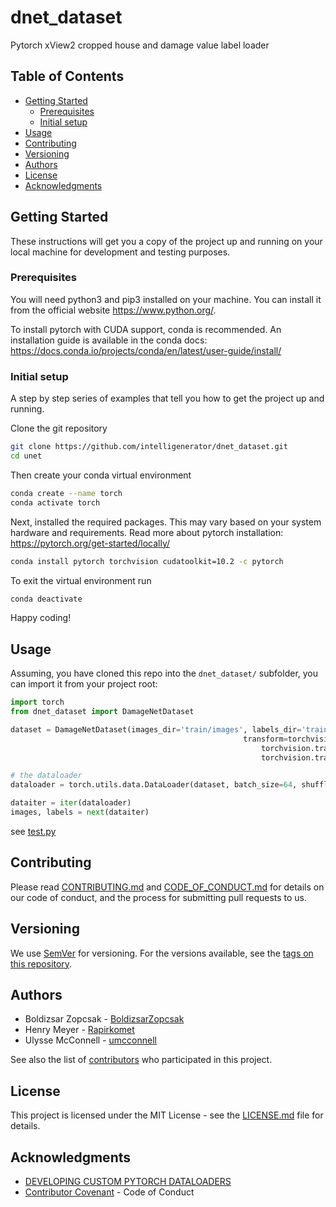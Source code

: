 # dnet_dataset

Pytorch xView2 cropped house and damage value label loader

## Table of Contents

-   [Getting Started](#getting-started)
    -   [Prerequisites](#prerequisites)
    -   [Initial setup](#initial-setup)
-   [Usage](#usage)
-   [Contributing](#contributing)
-   [Versioning](#versioning)
-   [Authors](#authors)
-   [License](#license)
-   [Acknowledgments](#acknowledgments)

## Getting Started

These instructions will get you a copy of the project up and running on your
local machine for development and testing purposes.

### Prerequisites

You will need python3 and pip3 installed on your machine. You can install it
from the official website https://www.python.org/.

To install pytorch with CUDA support, conda is recommended. An installation
guide is available in the conda docs:
https://docs.conda.io/projects/conda/en/latest/user-guide/install/

### Initial setup

A step by step series of examples that tell you how to get the project up and
running.

Clone the git repository

```bash
git clone https://github.com/intelligenerator/dnet_dataset.git
cd unet
```

Then create your conda virtual environment

```bash
conda create --name torch
conda activate torch
```

Next, installed the required packages. This may vary based on your system
hardware and requirements. Read more about pytorch installation:
https://pytorch.org/get-started/locally/

```bash
conda install pytorch torchvision cudatoolkit=10.2 -c pytorch
```

To exit the virtual environment run

```bash
conda deactivate
```

Happy coding!

## Usage

Assuming, you have cloned this repo into the `dnet_dataset/` subfolder, you can import
it from your project root:

```python
import torch
from dnet_dataset import DamageNetDataset

dataset = DamageNetDataset(images_dir='train/images', labels_dir='train/labels',
                                                    transform=torchvision.transforms.Compose([
                                                        torchvision.transforms.Resize((75, 75)),
                                                        torchvision.transforms.ToTensor()]))

# the dataloader
dataloader = torch.utils.data.DataLoader(dataset, batch_size=64, shuffle=True, num_workers=4)

dataiter = iter(dataloader)
images, labels = next(dataiter)
```

see [test.py](./test.py)


## Contributing

Please read [CONTRIBUTING.md](CONTRIBUTING.md) and
[CODE_OF_CONDUCT.md](CODE_OF_CONDUCT.md) for details on our code of conduct, and
the process for submitting pull requests to us.

## Versioning

We use [SemVer](http://semver.org/) for versioning. For the versions available,
see the [tags on this repository](https://github.com/intelligenerator/unet_dataset/tags).

## Authors

- Boldizsar Zopcsak - [BoldizsarZopcsak](https://github.com/BoldizsarZopcsak)
- Henry Meyer - [Rapirkomet](https://github.com/rapirkomet)
- Ulysse McConnell - [umcconnell](https://github.com/umcconnell/)


See also the list of
[contributors](https://github.com/intelligenerator/unet_dataset/contributors)
who participated in this project.

## License

This project is licensed under the MIT License - see the
[LICENSE.md](LICENSE.md) file for details.

## Acknowledgments

-   [DEVELOPING CUSTOM PYTORCH DATALOADERS](https://pytorch.org/tutorials/recipes/recipes/custom_dataset_transforms_loader.html)
-   [Contributor Covenant](https://www.contributor-covenant.org/) - Code of Conduct
